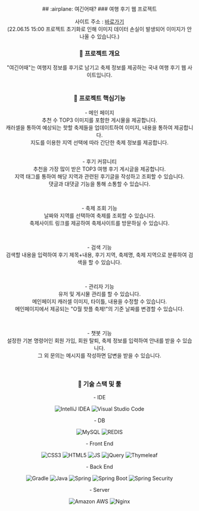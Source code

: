 <div align="center">
## :airplane: 여긴어때?
 ### 여행 후기 웹 프로젝트
 
사이트 주소 : [바로가기](http://ec2-13-125-113-65.ap-northeast-2.compute.amazonaws.com)
<br> (22.06.15 15:00 프로젝트 초기화로 인해 이미지 데이터 손실이 발생되어 이미지가 안나올 수 있습니다.)

### :book: 프로젝트 개요 
 "여긴어때"는 여행지 정보를 후기로 남기고 축제 정보를 제공하는 국내 여행 후기 웹 사이트입니다.
 <br><br>

### :pencil: 프로젝트 핵심기능
\- 메인 페이지<br>
 추천 수 TOP3 이미지를 포함한 게시물을 제공합니다.<br>
 캐러셀을 통하여 예상되는 핫할 축제들을 업데이트하여 이미지, 내용을 통하여 제공합니다.<br>
 지도를 이용한 지역 선택에 따라 간단한 축제 정보를 제공합니다.<br>
<br>

\- 후기 커뮤니티<br>
 추천을 가장 많이 받은 TOP3 여행 후기 게시글을 제공합니다.<br>
 지역 태그를 통하여 해당 지역과 관련된 후기글을 작성하고 조회할 수 있습니다.<br>
 댓글과 대댓글 기능을 통해 소통할 수 있습니다.<br>

<br>

\- 축제 조회 기능<br>
 날짜와 지역를 선택하여 축제를 조회할 수 있습니다.<br>
 축제사이트 링크를 제공하여 축제사이트를 방문하실 수 있습니다.<br>

<br>

\- 검색 기능<br>
 검색할 내용을 입력하여 후기 제목+내용, 후기 지역,  축제명, 축제 지역으로 분류하여 검색을 할 수 있습니다.<br>

<br>

\- 관리자 기능<br>
 유저 및 게시물 관리를 할 수 있습니다.<br>
 메인페이지 캐러셀 이미지, 타이틀, 내용을 수정할 수 있습니다.<br>
 메인페이지에서 제공되는 "O월 핫플 축제!"의 기준 날짜를 변경할 수 있습니다.<br>

<br>

\- 챗봇 기능<br>
 설정한 기본 명령어인 회원 가입, 회원 탈퇴, 축제 정보를 입력하여 안내를 받을 수 있습니다.<br>
 그 외 문의는 메시지를 작성하면 답변을 받을 수 있습니다. <br>

<br>

### :wrench: 기술 스택 및 툴
 
 \- IDE
 
![IntelliJ IDEA](https://img.shields.io/badge/IntelliJ%20IDEA-000000?style=flat-square&logo=IntelliJIDEA&logoColor=white)
![Visual Studio Code](https://img.shields.io/badge/Visual%20Studio%20Code-007ACC?style=flat-square&logo=Visual%20Studio%20Code&logoColor=white)

 \- DB
 
![MySQL](https://img.shields.io/badge/MySQL%20(RDS)-4479A1?style=flat-square&logo=MySQL&logoColor=white) 
![REDIS](https://img.shields.io/badge/Redis-DC382D?style=flat-square&logo=Redis&logoColor=white) <br>
  
 \- Front End
  
![CSS3](https://img.shields.io/badge/CSS3-1572B6?style=flat-square&logo=CSS3&logoColor=white)
![HTML5](https://img.shields.io/badge/HTML5-E34F26?style=flat-square&logo=HTML5&logoColor=white)
![JS](https://img.shields.io/badge/JavaScript-F7DF1E?style=flat-square&logo=JavaScript&logoColor=black)
![jQuery](https://img.shields.io/badge/jQuery-0769AD?style=flat-square&logo=jQuery&logoColor=white)
![Thymeleaf](https://img.shields.io/badge/Thymeleaf-005F0F?style=flat-square&logo=Thymeleaf&logoColor=white)

\- Back End

![Gradle](https://img.shields.io/badge/Gradle-02303A?style=flat-square&logo=Gradle&logoColor=white)
![Java](https://img.shields.io/badge/Java-007396?style=flat-square&logo=Java&logoColor=white)
![Spring](https://img.shields.io/badge/Spring-6DB33F?style=flat-square&logo=Spring&logoColor=white)
![Spring Boot](https://img.shields.io/badge/Spring%20Boot-6DB33F?style=flat-square&logo=SpringBoot&logoColor=white)
![Spring Security](https://img.shields.io/badge/Spring%20Security-6DB33F?style=flat-square&logo=Spring%20Security&logoColor=white)

\- Server

![Amazon AWS](https://img.shields.io/badge/Amazon%20AWS-232F3E?style=flat-square&logo=Amazon%20AWS&logoColor=white)
![Nginx](https://img.shields.io/badge/Nginx-009639?style=flat-square&logo=Nginx&logoColor=white)


</div>
